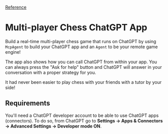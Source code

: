 [Reference](https://developers.openai.com/apps-sdk/)

# Multi-player Chess ChatGPT App

Build a real-time multi-player chess game that runs on ChatGPT by using `McpAgent` to build your ChatGPT app and an `Agent` to be your remote game engine!

The app also shows how you can call ChatGPT from within your app. You can always press the "Ask for help" button and ChatGPT will answer in your conversation with a proper strategy for you.

It had never been easier to play chess with your friends with a tutor by your side!

## Requirements

You'll need a ChatGPT developer account to be able to use ChatGPT apps (connectors). To do so, from ChatGPT go to **Settings -> Apps & Connectors -> Advanced Settings -> Developer mode ON**.
